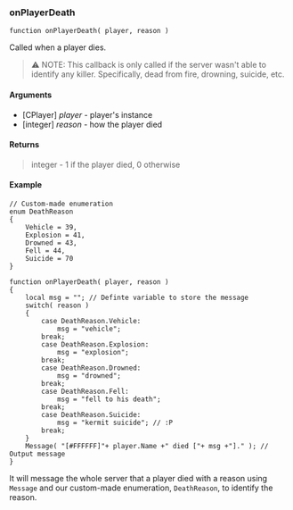 ### onPlayerDeath
```Squirrel
function onPlayerDeath( player, reason )
```

Called when a player dies.

> :warning: NOTE: This callback is only called if the server wasn't able to identify any killer. Specifically, dead from fire, drowning, suicide, etc.

#### Arguments

- [CPlayer] *player* - player's instance
- [integer] *reason* - how the player died

#### Returns

> integer - 1 if the player died, 0 otherwise

#### Example
```Squirrel
// Custom-made enumeration
enum DeathReason
{
    Vehicle = 39,
    Explosion = 41,
    Drowned = 43,
    Fell = 44,
    Suicide = 70
}

function onPlayerDeath( player, reason )
{
    local msg = ""; // Definte variable to store the message
    switch( reason )
    {
        case DeathReason.Vehicle:
            msg = "vehicle";
        break;
        case DeathReason.Explosion:
            msg = "explosion";
        break;
        case DeathReason.Drowned:
            msg = "drowned";
        break;
        case DeathReason.Fell:
            msg = "fell to his death";
        break;
        case DeathReason.Suicide:
            msg = "kermit suicide"; // :P
        break;
    }
    Message( "[#FFFFFF]"+ player.Name +" died ["+ msg +"]." ); // Output message
}
```

It will message the whole server that a player died with a reason using `Message` and our custom-made enumeration, `DeathReason`, to identify the reason.